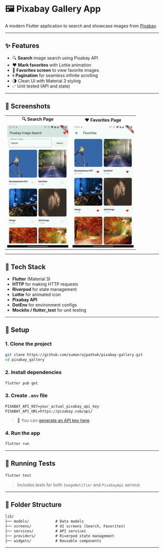
# 🖼️ Pixabay Gallery App

A modern Flutter application to search and showcase images from [Pixabay](https://pixabay.com/).

---

## ✨ Features

- 🔍 **Search** image search using Pixabay API
- ❤️ **Mark favorites** with Lottie animation
- 📁 **Favorites screen** to view favorite images
- 🌀 **Pagination** for seamless infinite scrolling
- 🌗 Clean UI with Material 3 styling
- ✅ Unit tested (API and state)

---

## 📸 Screenshots

<table>
  <tr>
    <td align="center"><strong>🔍 Search Page</strong></td>
    <td align="center"><strong>❤️ Favorites Page</strong></td>
  </tr>
  <tr>
    <td align="center">
      <img src="screenshots/search.jpg" alt="Search Screen" height="400"/>
    </td>
    <td align="center">
      <img src="screenshots/favorites.jpg" alt="Favorites Screen" height="400"/>
    </td>
  </tr>
</table>

---

## 🧰 Tech Stack

- **Flutter** (Material 3)
- **HTTP** for making HTTP requests
- **Riverpod** for state management
- **Lottie** for animated icon
- **Pixabay API**
- **DotEnv** for environment configs
- **Mockito / flutter_test** for unit testing

---

## 🔐 Setup

### 1. Clone the project

```bash
git clone https://github.com/sumanrajpathak/pixabay-gallery.git
cd pixabay_gallery
```

### 2. Install dependencies

```bash
flutter pub get
```

### 3. Create `.env` file

```
PIXABAY_API_KEY=your_actual_pixabay_api_key
PIXABAY_API_URL=https://pixabay.com/api/
```

> 🔑 You can [generate an API key here](https://pixabay.com/api/docs/).

### 4. Run the app

```dart
flutter run
```

---

## 🧪 Running Tests

```dart
flutter test
```

> Includes tests for both `ImageNotifier` and `PixabayApi` service.

---

## 📂 Folder Structure

```
lib/
├── models/            # Data models
├── screens/           # UI screens (Search, Favorites)
├── services/          # API services
├── providers/         # Riverpod state management
├── widgets/           # Reusable components
```

---
